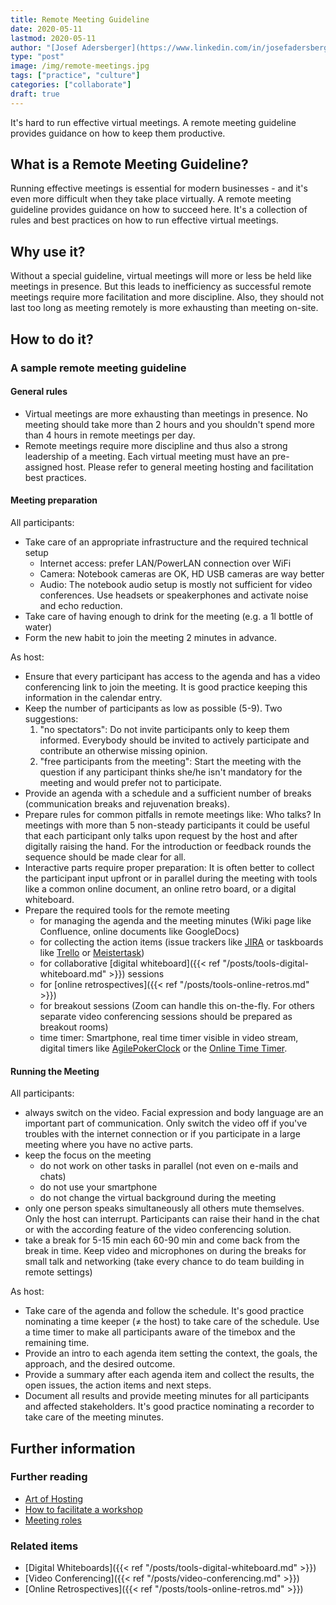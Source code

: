 ```yaml
---
title: Remote Meeting Guideline
date: 2020-05-11
lastmod: 2020-05-11
author: "[Josef Adersberger](https://www.linkedin.com/in/josefadersberger)"
type: "post"
image: /img/remote-meetings.jpg
tags: ["practice", "culture"]
categories: ["collaborate"]
draft: true
---
```


It's hard to run effective virtual meetings. A remote meeting guideline provides guidance on how to keep them productive.

<!--more-->

## What is a Remote Meeting Guideline?

Running effective meetings is essential for modern businesses - and it's even more difficult when they take place virtually. A remote meeting guideline provides guidance on how to succeed here. It's a collection of rules and best practices on how to run effective virtual meetings.

## Why use it?

Without a special guideline, virtual meetings will more or less be held like meetings in presence. But this leads to inefficiency as successful remote meetings require more facilitation and more discipline. Also, they should not last too long as meeting remotely is more exhausting than meeting on-site. 

## How to do it?

### A sample remote meeting guideline

#### General rules
 * Virtual meetings are more exhausting than meetings in presence. No meeting should take more than 2 hours and you shouldn't spend more than 4 hours in remote meetings per day.  
 * Remote meetings require more discipline and thus also a strong leadership of a meeting. Each virtual meeting must have an pre-assigned host. Please refer to general meeting hosting and facilitation best practices.

#### Meeting preparation

All participants:
 * Take care of an appropriate infrastructure and the required technical setup
    * Internet access: prefer LAN/PowerLAN connection over WiFi 
    * Camera: Notebook cameras are OK, HD USB cameras are way better
    * Audio: The notebook audio setup is mostly not sufficient for video conferences. Use headsets or speakerphones and activate noise and echo reduction.
 * Take care of having enough to drink for the meeting (e.g. a 1l bottle of water)
 * Form the new habit to join the meeting 2 minutes in advance. 


As host:
 * Ensure that every participant has access to the agenda and has a video conferencing link to join the meeting. It is good practice keeping this information in the calendar entry.
 * Keep the number of participants as low as possible (5-9). Two suggestions:
    1. "no spectators": Do not invite participants only to keep them informed. Everybody should be invited to actively participate and contribute an otherwise missing opinion.
    2. "free participants from the meeting": Start the meeting with the question if any participant thinks she/he isn't mandatory for the meeting and would prefer not to participate.
 * Provide an agenda with a schedule and a sufficient number of breaks (communication breaks and rejuvenation breaks).
 * Prepare rules for common pitfalls in remote meetings like: Who talks? In meetings with more than 5 non-steady participants it could be useful that each participant only talks upon request by the host and after digitally raising the hand. For the introduction or feedback rounds the sequence should be made clear for all.
 * Interactive parts require proper preparation: It is often better to collect the participant input upfront or in parallel during the meeting with tools like a common online document, an online retro board, or a digital whiteboard.
 * Prepare the required tools for the remote meeting
    * for managing the agenda and the meeting minutes (Wiki page like Confluence, online documents like GoogleDocs)
    * for collecting the action items (issue trackers like [JIRA](https://www.atlassian.com/software/jira) or taskboards like [Trello](https://trello.com) or [Meistertask](https://www.meistertask.com/)) 
    * for collaborative [digital whiteboard]({{< ref "/posts/tools-digital-whiteboard.md" >}}) sessions
    * for [online retrospectives]({{< ref "/posts/tools-online-retros.md" >}})
    * for breakout sessions (Zoom can handle this on-the-fly. For others separate video conferencing sessions should be prepared as breakout rooms)
    * time timer: Smartphone, real time timer visible in video stream, digital timers like [AgilePokerClock](https://www.agilepokerclock.com/clock) or the [Online Time Timer](http://timer.designthinkingcoach.de).
    
#### Running the Meeting

All participants:
 * always switch on the video. Facial expression and body language are an important part of communication. Only switch the video off if you've troubles with the internet connection or if you participate in a large meeting where you have no active parts.
 * keep the focus on the meeting
    * do not work on other tasks in parallel (not even on e-mails and chats)
    * do not use your smartphone 
    * do not change the virtual background during the meeting
 * only one person speaks simultaneously all others mute themselves. Only the host can interrupt. Participants can raise their hand in the chat or with the according feature of the video conferencing solution.
 * take a break for 5-15 min each 60-90 min and come back from the break in time. Keep video and microphones on during the breaks for small talk and networking (take every chance to do team building in remote settings)
 
 As host:
 * Take care of the agenda and follow the schedule. It's good practice nominating a time keeper (≠ the host) to take care of the schedule. Use a time timer to make all participants aware of the timebox and the remaining time.
 * Provide an intro to each agenda item setting the context, the goals, the approach, and the desired outcome. 
 * Provide a summary after each agenda item and collect the results, the open issues, the action items and next steps.
 * Document all results and provide meeting minutes for all participants and affected stakeholders. It's good practice nominating a recorder to take care of the meeting minutes.

## Further information

### Further reading
 * [Art of Hosting](https://www.artofhosting.org/what-is-aoh/methods)
 * [How to facilitate a workshop](https://www.howspace.com/resources/how-to-facilitate-a-workshop)
 * [Meeting roles](https://www.conferencecalling.com/blog/meeting-roles) 

### Related items
 * [Digital Whiteboards]({{< ref "/posts/tools-digital-whiteboard.md" >}})
 * [Video Conferencing]({{< ref "/posts/video-conferencing.md" >}})
 * [Online Retrospectives]({{< ref "/posts/tools-online-retros.md" >}})
